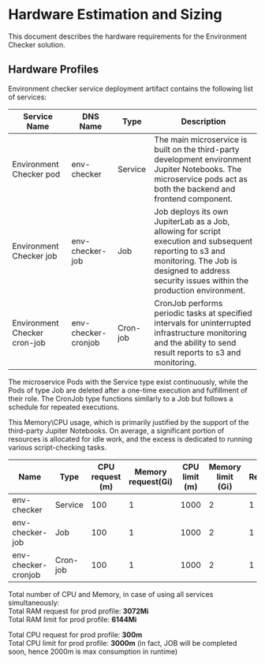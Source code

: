 # Hardware Estimation and Sizing

This document describes the hardware requirements for the Environment Checker solution.

## Hardware Profiles

Environment checker service deployment artifact contains the following list of services:

| Service Name                 | DNS Name            | Type     | Description                                                                                                                                                                                             |
| ---------------------------- | ------------------- | -------- | ------------------------------------------------------------------------------------------------------------------------------------------------------------------------------------------------------- |
| Environment Checker pod      | env-checker         | Service  | The main microservice is built on the third-party development environment Jupiter Notebooks. The microservice pods act as both the backend and frontend component.                                      |
| Environment Checker job      | env-checker-job     | Job      | Job deploys its own JupiterLab as a Job, allowing for script execution and subsequent reporting to s3 and monitoring. The Job is designed to address security issues within the production environment. |
| Environment Checker cron-job | env-checker-cronjob | Cron-job | CronJob performs periodic tasks at specified intervals for uninterrupted infrastructure monitoring and the ability to send result reports to s3 and monitoring.                                         |

The microservice Pods with the Service type exist continuously, while the Pods of type Job are deleted after a one-time execution and fulfillment of their role. The CronJob type functions similarly to a Job but follows a schedule for repeated executions.

This Memory\CPU usage, which is primarily justified by the support of the third-party Jupiter Notebooks. On average, a significant portion of resources is allocated for idle work, and the excess is dedicated to running various script-checking tasks.

| Name                | Type     | CPU request (m) | Memory request(Gi) | CPU limit (m) | Memory limit (Gi) | Replicas |
| ------------------- | -------- | --------------- | ------------------ | ------------- | ----------------- | -------- |
| env-checker         | Service  | 100             | 1                  | 1000          | 2                 | 1        |
| env-checker-job     | Job      | 100             | 1                  | 1000          | 2                 | 1        |
| env-checker-cronjob | Cron-job | 100             | 1                  | 1000          | 2                 | 1        |

Total number of CPU and Memory, in case of using all services simultaneously:  
Total RAM request for prod profile: **3072Mi**  
Total RAM limit for prod profile: **6144Mi**

Total CPU request for prod profile: **300m**  
Total CPU limit for prod profile: **3000m** (in fact, JOB will be completed soon, hence 2000m is max consumption in runtime)
